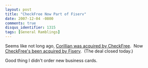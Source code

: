 ```yaml
---
layout: post
title: "CheckFree Now Part of Fiserv"
date: 2007-12-04 -0800
comments: true
disqus_identifier: 1315
tags: [General Ramblings]
---
```

Seems like not long ago, [Corillian was acquired by
CheckFree](http://ir.checkfreecorp.com/phoenix.zhtml?c=94799&p=irol-newsArticle&ID=1000723&highlight=). 
Now [CheckFree's been acquired by
Fiserv](http://ir.checkfreecorp.com/phoenix.zhtml?c=94799&p=irol-newsArticle&ID=1083869&highlight=). 
(The deal closed today.)

Good thing I didn't order new business cards.

